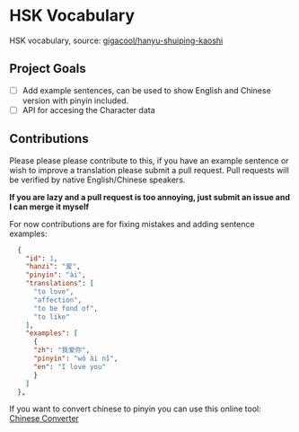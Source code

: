 # HSK Vocabulary

HSK vocabulary, source: [gigacool/hanyu-shuiping-kaoshi](https://github.com/gigacool/hanyu-shuiping-kaoshi)

## Project Goals

- [ ] Add example sentences, can be used to show English and Chinese version with pinyin included.
- [ ] API for accesing the Character data

## Contributions

Please please please contribute to this, if you have an example sentence or wish to improve a translation please submit a pull request. Pull requests will be verified by native English/Chinese speakers.

**If you are lazy and a pull request is too annoying, just submit an issue and I can merge it myself**

For now contributions are for fixing mistakes and adding sentence examples:

```json
  {
    "id": 1,
    "hanzi": "爱",
    "pinyin": "ài",
    "translations": [
      "to love",
      "affection",
      "to be fond of",
      "to like"
    ],
    "examples": [
      {
      "zh": "我爱你",
      "pinyin": "wǒ ài nǐ",
      "en": "I love you"
      }
    ]
  },
```

If you want to convert chinese to pinyin you can use this online tool: [Chinese Converter](https://www.chineseconverter.com/en/convert/chinese-to-pinyin)

